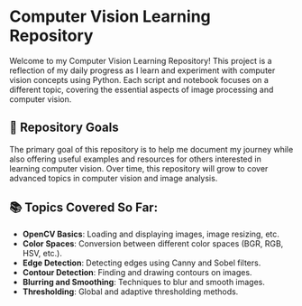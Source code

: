 # Computer Vision Learning Repository

Welcome to my Computer Vision Learning Repository! This project is a reflection of my daily progress as I learn and experiment with computer vision concepts using Python. Each script and notebook focuses on a different topic, covering the essential aspects of image processing and computer vision.

## 🚀 Repository Goals
The primary goal of this repository is to help me document my journey while also offering useful examples and resources for others interested in learning computer vision. Over time, this repository will grow to cover advanced topics in computer vision and image analysis.

## 📚 Topics Covered So Far:
- **OpenCV Basics**: Loading and displaying images, image resizing, etc.
- **Color Spaces**: Conversion between different color spaces (BGR, RGB, HSV, etc.).
- **Edge Detection**: Detecting edges using Canny and Sobel filters.
- **Contour Detection**: Finding and drawing contours on images.
- **Blurring and Smoothing**: Techniques to blur and smooth images.
- **Thresholding**: Global and adaptive thresholding methods.

